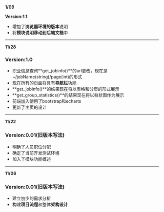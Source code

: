 



**1/09**

**Version:1.1**

+ 增加了**浏览器环境的版本**说明
+ 将**模块说明移动到后端文档**中

___



**11/28**

### Version:1.0

+ 职业信息查询**get_jobinfo()**的url更改，现在是~/jobName(string)/page(int)的形式
+ 现在所有的页面将具有**导航栏**功能
+ **get_jobinfo()**的结果现在将以表格和分页的形式展示
+ **get_group_statistics()**的结果现在将以柱状图作为展示
+ 前端加入使用了bootstrap和echarts
+ 更新了主页的设计

___



**11/22**

### Version:0.01(旧版本写法)

+ 明确了人员职位分配
+ 确定了当前开发测试环境
+ 加入了模块功能概述

---



**11/06** 

### Version:0.01(旧版本写法)

+ 建立初步的需求分析
+ 构建**项目流程**和整体**架构设计**

